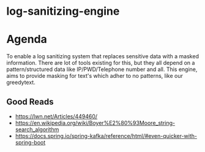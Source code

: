 # log-sanitizing-engine

# Agenda 
To enable a log sanitizing system that replaces sensitive data with a masked information. There are lot of tools existing for this, but they all depend on a pattern/structured data like IP/PWD/Telephone number and all. This engine, aims to provide masking for text's which adher to no patterns, like our greedytext. 

## Good Reads
- https://lwn.net/Articles/449460/
- https://en.wikipedia.org/wiki/Boyer%E2%80%93Moore_string-search_algorithm
- https://docs.spring.io/spring-kafka/reference/html/#even-quicker-with-spring-boot
